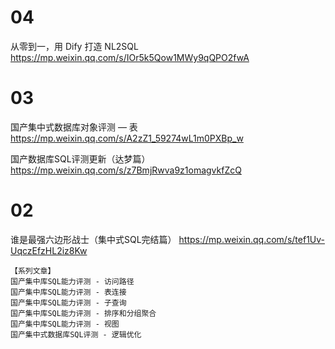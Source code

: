 
# 04

从零到一，用 Dify 打造 NL2SQL https://mp.weixin.qq.com/s/IOr5k5Qow1MWy9qQPO2fwA

# 03

国产集中式数据库对象评测 — 表 https://mp.weixin.qq.com/s/A2zZ1_59274wL1m0PXBp_w

国产数据库SQL评测更新（达梦篇） https://mp.weixin.qq.com/s/z7BmjRwva9z1omagvkfZcQ

# 02

谁是最强六边形战士（集中式SQL完结篇） https://mp.weixin.qq.com/s/tef1Uv-UqczEfzHL2iz8Kw
```console
【系列文章】
国产集中库SQL能力评测 - 访问路径
国产集中库SQL能力评测 - 表连接
国产集中库SQL能力评测 - 子查询
国产集中库SQL能力评测 - 排序和分组聚合
国产集中库SQL能力评测 - 视图
国产集中式数据库SQL评测 - 逻辑优化
```
